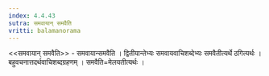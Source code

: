 ```yaml
---
index: 4.4.43
sutra: समवायान् समवैति
vritti: balamanorama
---
```


<<समवायान् समवैति>> - समवायान्समवैति । द्वितीयान्तेभ्यः समवायवाचिशब्देभ्यः समवैतीत्यर्थे ठगित्यर्थः । बहुवचनात्तदर्थवाचिशब्दग्रहणम् । समवैति=मेलयतीत्यर्थः । 